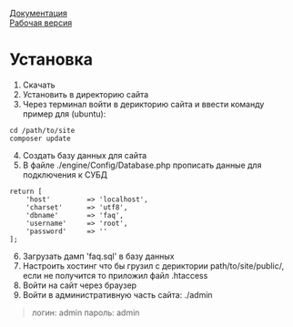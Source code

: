 <a href="https://drive.google.com/file/d/1I8rf3_aQ2VtCQeAGVQ2m-5fx0kP1Aj6b/view?usp=sharing">Документация</a><br>
<a href="https://pbcs-shop.com/">Рабочая версия</a><br>

# Установка
1. Скачать
2. Установить в директорию сайта
3. Через терминал войти в дерикторию сайта и ввести команду пример для (ubuntu):
```
cd /path/to/site
composer update
```
4. Создать базу данных для сайта
5. В файле ./engine/Config/Database.php прописать данные для подключения к СУБД
```
return [
    'host'         => 'localhost',
    'charset'      => 'utf8',
    'dbname'       => 'faq',
    'username'     => 'root',
    'password'     => ''
];
```
6. Загрузать дамп 'faq.sql' в базу данных
7. Настроить хостинг что бы грузил с дериктории path/to/site/public/, если не получится то приложил файл .htaccess
8. Войти на сайт через браузер
9. Войти в административную часть сайта: ./admin
>логин: admin
>пароль: admin